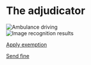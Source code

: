 # The adjudicator

<div class="nsw-grid">
  <div class="nsw-col--third">
      <img src="{{ '/assets/images/Ambulence-lights.png' | url }}" alt="Ambulance driving" class="vehicle">
  </div>
  <div class="nsw-col--third">
    <img src="{{ '/assets/images/Exempt vehicle.png' | url }}" alt="Image recognition results" class="large-icon">
 

<a href="{{ '/exempt' | url }}" class="nsw-button nsw-button--primary">Apply exemption</a>

<a href="{{ '/404' | url }}" class="nsw-button nsw-button--dark60">Send fine</a>
  
  </div>
</div>
